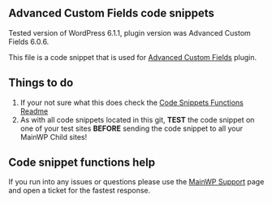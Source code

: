## Advanced Custom Fields code snippets

Tested version of WordPress 6.1.1, plugin version was Advanced Custom Fields 6.0.6.

This file is a code snippet that is used for [Advanced Custom Fields](https://wordpress.org/plugins/advanced-custom-fields/) plugin. 

## Things to do

1. If your not sure what this does check the [Code Snippets Functions Readme](https://github.com/mainwp/Code-Snippets-Functions/blob/master/README.md)
2. As with all code snippets located in this git, **TEST** the code snippet on one of your test sites **BEFORE** sending the code snippet to all your MainWP Child sites!

## Code snippet functions help

If you run into any issues or questions please use the [MainWP Support](https://mainwp.com/support/) page and open a ticket for the fastest response.
